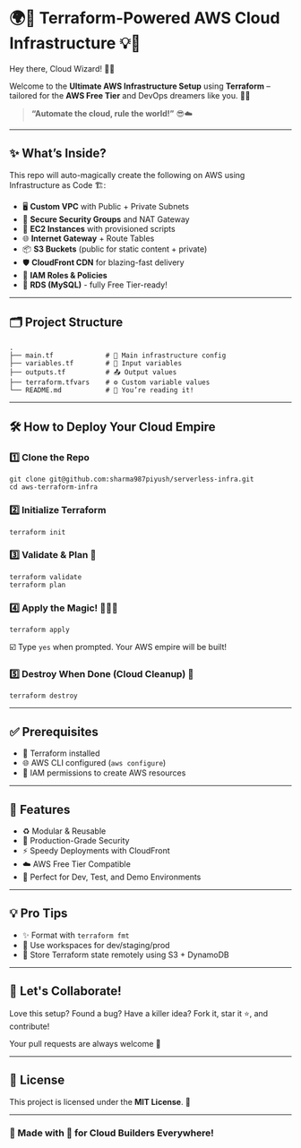 <h1>🌍🚀 Terraform-Powered AWS Cloud Infrastructure 💡🔧</h1>

<p>Hey there, Cloud Wizard! 🧙‍♂️</p>

<p>Welcome to the <strong>Ultimate AWS Infrastructure Setup</strong> using <strong>Terraform</strong> – tailored for the <strong>AWS Free Tier</strong> and DevOps dreamers like you. 🧰🌐</p>

<blockquote><strong>“Automate the cloud, rule the world!”</strong> 😎☁️</blockquote>

<hr>

<h2>✨ What’s Inside?</h2>

<p>This repo will auto-magically create the following on AWS using Infrastructure as Code 🏗️:</p>

<ul>
  <li>🖥️ <strong>Custom VPC</strong> with Public + Private Subnets</li>
  <li>🔐 <strong>Secure Security Groups</strong> and NAT Gateway</li>
  <li>💾 <strong>EC2 Instances</strong> with provisioned scripts</li>
  <li>🌐 <strong>Internet Gateway</strong> + Route Tables</li>
  <li>📦 <strong>S3 Buckets</strong> (public for static content + private)</li>
  <li>🛡️ <strong>CloudFront CDN</strong> for blazing-fast delivery</li>
  <li>🧩 <strong>IAM Roles & Policies</strong></li>
  <li>💽 <strong>RDS (MySQL)</strong> - fully Free Tier-ready!</li>
</ul>

<hr>

<h2>🗂️ Project Structure</h2>

<pre><code>.
├── main.tf             # 🌟 Main infrastructure config
├── variables.tf        # 🧮 Input variables
├── outputs.tf          # 📤 Output values
├── terraform.tfvars    # ⚙️ Custom variable values
└── README.md           # 📘 You’re reading it!
</code></pre>

<hr>

<h2>🛠️ How to Deploy Your Cloud Empire</h2>

<h3>1️⃣ Clone the Repo</h3>

<pre><code>git clone git@github.com:sharma987piyush/serverless-infra.git
cd aws-terraform-infra
</code></pre>

<h3>2️⃣ Initialize Terraform</h3>

<pre><code>terraform init
</code></pre>

<h3>3️⃣ Validate & Plan 🧪</h3>

<pre><code>terraform validate
terraform plan
</code></pre>

<h3>4️⃣ Apply the Magic! 🧙‍♂️✨</h3>

<pre><code>terraform apply
</code></pre>

<p>☑️ Type <code>yes</code> when prompted. Your AWS empire will be built!</p>

<h3>5️⃣ Destroy When Done (Cloud Cleanup) 🧹</h3>

<pre><code>terraform destroy
</code></pre>

<hr>

<h2>✅ Prerequisites</h2>

<ul>
  <li>🧰 Terraform installed</li>
  <li>🌐 AWS CLI configured (<code>aws configure</code>)</li>
  <li>🔐 IAM permissions to create AWS resources</li>
</ul>

<hr>

<h2>🌟 Features</h2>

<ul>
  <li>♻️ Modular & Reusable</li>
  <li>🔐 Production-Grade Security</li>
  <li>⚡ Speedy Deployments with CloudFront</li>
  <li>☁️ AWS Free Tier Compatible</li>
  <li>🚀 Perfect for Dev, Test, and Demo Environments</li>
</ul>

<hr>

<h2>💡 Pro Tips</h2>

<ul>
  <li>✨ Format with <code>terraform fmt</code></li>
  <li>🌱 Use workspaces for dev/staging/prod</li>
  <li>🧠 Store Terraform state remotely using S3 + DynamoDB</li>
</ul>

<hr>

<h2>🤝 Let's Collaborate!</h2>

<p>Love this setup? Found a bug? Have a killer idea? Fork it, star it ⭐, and contribute!</p>
<p>Your pull requests are always welcome 💌</p>

<hr>

<h2>📜 License</h2>

<p>This project is licensed under the <strong>MIT License</strong>. 📄</p>

<hr>

<h3>🚀 Made with 💙 for Cloud Builders Everywhere!</h3>
